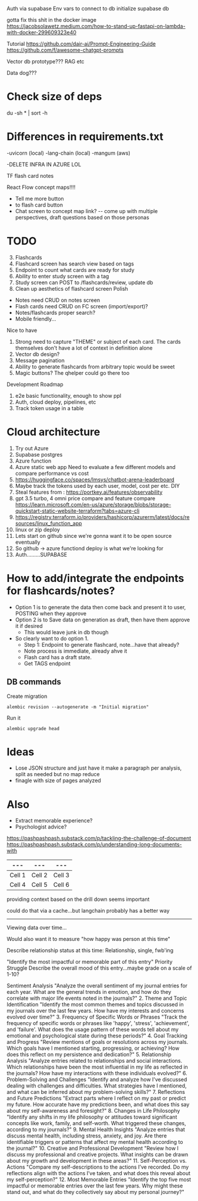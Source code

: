 Auth via supabase
Env vars to connect to db
initialize supabase db


gotta fix this shit in the docker image
https://jacobsolawetz.medium.com/how-to-stand-up-fastapi-on-lambda-with-docker-299609323e40

Tutorial
https://github.com/dair-ai/Prompt-Engineering-Guide
https://github.com/f/awesome-chatgpt-prompts


Vector db prototype??? RAG etc

Data dog???


# Check size of deps
du -sh * | sort -h


# Differences in requirements.txt
-uvicorn (local)
-lang-chain (local)
-mangum (aws)


-DELETE INFRA IN AZURE LOL

TF flash card notes

React Flow concept maps!!!!
- Tell me more button
- to flash card button
- Chat screen to concept map link?
-- come up with multiple perspectives, draft questions based on those personas
  


# TODO   
3. Flashcards
  1. Flashcard screen has search view based on tags
  1. Endpoint to count what cards are ready for study
  1. Ability to enter study screen with a tag
  1. Study screen can POST to /flashcards/review, update db
  1. Clean up aesthetics of flashcard screen
Polish
- Notes need CRUD on notes screen
- Flash cards need CRUD on FC screen (import/export)?
- Notes/flashcards proper search?
- Mobile friendly...





Nice to have
1. Strong need to capture "THEME" or subject of each card. The cards themselves don't have a lot of context in definition alone
1. Vector db design?
1. Message pagination
1. Ability to generate flashcards from arbitrary topic would be sweet
  1. Magic buttons? The qhelper could go there too




Development Roadmap
1. e2e basic functionality, enough to show ppl
2. Auth, cloud deploy, pipelines, etc
3. Track token usage in a table

# Cloud architecture
1. Try out Azure
2. Supabase postgres
3. Azure function
4. Azure static web app
Need to evaluate a few different models and compare performance vs cost
5. https://huggingface.co/spaces/lmsys/chatbot-arena-leaderboard
6. Maybe track the tokens used by each user, model, cost per etc. DIY
7. Steal features from : https://portkey.ai/features/observability
8. gpt 3.5 turbo, 4 omni price compare and feature compare
https://learn.microsoft.com/en-us/azure/storage/blobs/storage-quickstart-static-website-terraform?tabs=azure-cli
9. https://registry.terraform.io/providers/hashicorp/azurerm/latest/docs/resources/linux_function_app
10. linux or zip deploy
11. Lets start on github since we're gonna want it to be open source eventually
12. So github -> azure functiond deploy is what we're looking for
13. Auth.........SUPABASE




# How to add/integrate the endpoints for flashcards/notes?
- Option 1 is to generate the data then come back and present it to user, POSTING when they approve
- Option 2 is to Save data on generation as draft, then have them approve it if desired
    - This would leave junk in db though
- So clearly want to do option 1.
  - Step 1: Endpoint to generate flashcard, note...have that already?
  - Note process is immediate, already ahve it
  - Flash card has a draft state.
  - Get TAGS endpoint





## DB commands
Create migration 

`alembic revision --autogenerate -m "Initial migration"`  

Run it

`alembic upgrade head`


# Ideas
- Lose JSON structure and just have it make a paragraph per analysis, split as needed but no map reduce
- finagle with size of pages analyzed  

# Also
- Extract memorable experience?
- Psychologist advice?


https://pashpashpash.substack.com/p/tackling-the-challenge-of-document
https://pashpashpash.substack.com/p/understanding-long-documents-with

| --- | --- | --- |
| --- | --- | --- |
| Cell 1 | Cell 2 | Cell 3 |  
| Cell 4 | Cell 5 | Cell 6 |

providing context based on the drill down seems important

could do that via a cache...but langchain probably has a better way


----
Viewing data over time...

Would also want it to measure "how happy was person at this time"

Describe relationship status at this time: Relationship, single, fwb'ing

"Identify the most impactful or memorable part of this entry"
Priority
Struggle
Describe the overall mood of this entry...maybe grade on a scale of 1-10?


 Sentiment Analysis
"Analyze the overall sentiment of my journal entries for each year. What are the general trends in emotion, and how do they correlate with major life events noted in the journals?"
2. Theme and Topic Identification
"Identify the most common themes and topics discussed in my journals over the last few years. How have my interests and concerns evolved over time?"
3. Frequency of Specific Words or Phrases
"Track the frequency of specific words or phrases like 'happy', 'stress', 'achievement', and 'failure'. What does the usage pattern of these words tell about my emotional and psychological state during these periods?"
4. Goal Tracking and Progress
"Review mentions of goals or resolutions across my journals. Which goals have I mentioned starting, progressing, or achieving? How does this reflect on my persistence and dedication?"
5. Relationship Analysis
"Analyze entries related to relationships and social interactions. Which relationships have been the most influential in my life as reflected in the journals? How have my interactions with these individuals evolved?"
6. Problem-Solving and Challenges
"Identify and analyze how I've discussed dealing with challenges and difficulties. What strategies have I mentioned, and what can be inferred about my problem-solving skills?"
7. Reflections and Future Predictions
"Extract parts where I reflect on my past or predict my future. How accurate have my predictions been, and what does this say about my self-awareness and foresight?"
8. Changes in Life Philosophy
"Identify any shifts in my life philosophy or attitudes toward significant concepts like work, family, and self-worth. What triggered these changes, according to my journals?"
9. Mental Health Insights
"Analyze entries that discuss mental health, including stress, anxiety, and joy. Are there identifiable triggers or patterns that affect my mental health according to the journal?"
10. Creative and Professional Development
"Review how I discuss my professional and creative projects. What insights can be drawn about my growth and development in these areas?"
11. Self-Perception vs. Actions
"Compare my self-descriptions to the actions I’ve recorded. Do my reflections align with the actions I’ve taken, and what does this reveal about my self-perception?"
12. Most Memorable Entries
"Identify the top five most impactful or memorable entries over the last few years. Why might these stand out, and what do they collectively say about my personal journey?"